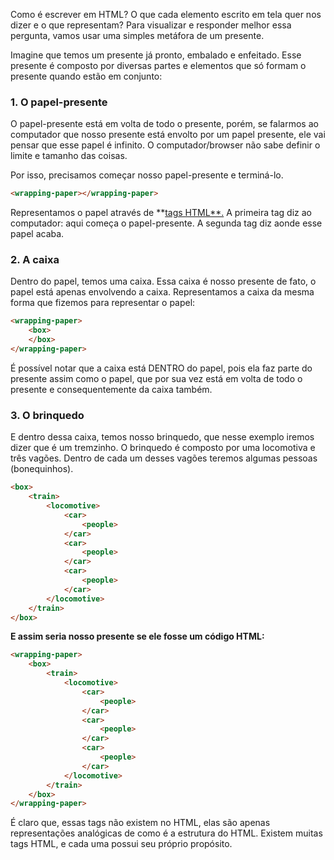 Como é escrever em HTML? O que cada elemento escrito em tela quer nos dizer e o que representam? Para visualizar e responder melhor essa pergunta, vamos usar uma simples metáfora de um presente.

Imagine que temos um presente já pronto, embalado e enfeitado. Esse presente é composto por diversas partes e elementos que só formam o presente quando estão em conjunto:

### 1. O papel-presente

O papel-presente está em volta de todo o presente, porém, se falarmos ao computador que nosso presente está envolto por um papel presente, ele vai pensar que esse papel é infinito. O computador/browser não sabe definir o limite e tamanho das coisas.

Por isso, precisamos começar nosso papel-presente e terminá-lo.

```html
<wrapping-paper></wrapping-paper>
```

Representamos o papel através de **[tags HTML**.](https://www.notion.so/Tags-HTML-e-Sintaxe-a0d433b009504e1ca67db433d5a1b8ba?pvs=21) A primeira tag diz ao computador: aqui começa o papel-presente. A segunda tag diz aonde esse papel acaba.

### 2. A caixa

Dentro do papel, temos uma caixa. Essa caixa é nosso presente de fato, o papel está apenas envolvendo a caixa. Representamos a caixa da mesma forma que fizemos para representar o papel:

```html
<wrapping-paper>
	<box>
	</box>
</wrapping-paper>
```

É possível notar que a caixa está DENTRO do papel, pois ela faz parte do presente assim como o papel, que por sua vez está em volta de todo o presente e consequentemente da caixa também.

### 3. O brinquedo

E dentro dessa caixa, temos nosso brinquedo, que nesse exemplo iremos dizer que é um tremzinho. O brinquedo é composto por uma locomotiva e três vagões. Dentro de cada um desses vagões teremos algumas pessoas (bonequinhos).

```html
<box>
	<train>
		<locomotive>
			<car>
				<people>
			</car>
			<car>
				<people>
			</car>
			<car>
				<people>
			</car>
		</locomotive>
	</train>
</box>
```

**E assim seria nosso presente se ele fosse um código HTML:**

```html
<wrapping-paper>
	<box>
		<train>
			<locomotive>
				<car>
					<people>
				</car>
				<car>
					<people>
				</car>
				<car>
					<people>
				</car>
			</locomotive>
		</train>
	</box>
</wrapping-paper>
```

É claro que, essas tags não existem no HTML, elas são apenas representações analógicas de como é a estrutura do HTML. Existem muitas tags HTML, e cada uma possui seu próprio propósito.